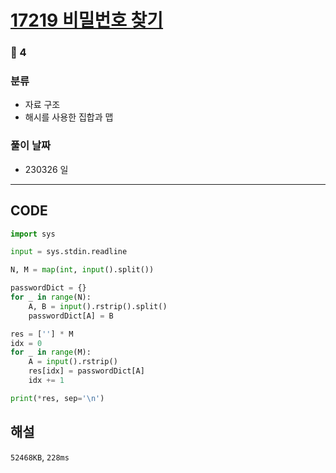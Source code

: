 # [17219 비밀번호 찾기](https://www.acmicpc.net/problem/17219)

### 🥈 4

### 분류

- 자료 구조
- 해시를 사용한 집합과 맵

### 풀이 날짜

- 230326 일

---

## CODE

```python
import sys

input = sys.stdin.readline

N, M = map(int, input().split())

passwordDict = {}
for _ in range(N):
    A, B = input().rstrip().split()
    passwordDict[A] = B

res = [''] * M
idx = 0
for _ in range(M):
    A = input().rstrip()
    res[idx] = passwordDict[A]
    idx += 1

print(*res, sep='\n')

```

## 해설

`52468KB`, `228ms`
